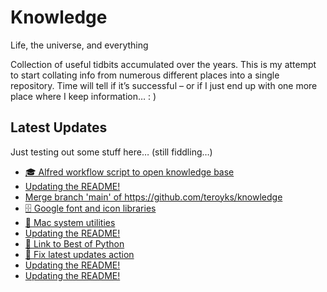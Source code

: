 # Knowledge

Life, the universe, and everything

Collection of useful tidbits accumulated over the years. This is my attempt to start collating info from numerous different places into a single repository. Time will tell if it’s successful – or if I just end up with one more place where I keep information… : )

## Latest Updates

Just testing out some stuff here… (still fiddling…)

<!--START_SECTION:feed-->
* [
        🎓 Alfred workflow script to open knowledge base
    ](https:&#x2F;&#x2F;github.com&#x2F;teroyks&#x2F;knowledge&#x2F;commit&#x2F;e4576a583face4de995edd97e74a33e64474a809)
* [
        Updating the README!
    ](https:&#x2F;&#x2F;github.com&#x2F;teroyks&#x2F;knowledge&#x2F;commit&#x2F;61e7d3e79b40e099bda16d17649cd29c929919ca)
* [
        Merge branch &#39;main&#39; of https:&#x2F;&#x2F;github.com&#x2F;teroyks&#x2F;knowledge
    ](https:&#x2F;&#x2F;github.com&#x2F;teroyks&#x2F;knowledge&#x2F;commit&#x2F;b8b3aa9f1151ffc18a1145f0b91eeec13cc1b585)
* [
        🗄 Google font and icon libraries
    ](https:&#x2F;&#x2F;github.com&#x2F;teroyks&#x2F;knowledge&#x2F;commit&#x2F;dd2510ae1173b47aab3a7105d184d98cf93b47dd)
* [
        🔧 Mac system utilities
    ](https:&#x2F;&#x2F;github.com&#x2F;teroyks&#x2F;knowledge&#x2F;commit&#x2F;91b5175a3215622679b5b14c3216dbff15865216)
* [
        Updating the README!
    ](https:&#x2F;&#x2F;github.com&#x2F;teroyks&#x2F;knowledge&#x2F;commit&#x2F;b647a9ff2babf25b20f41d714fb2ad3c4aeea270)
* [
        🐍 Link to Best of Python
    ](https:&#x2F;&#x2F;github.com&#x2F;teroyks&#x2F;knowledge&#x2F;commit&#x2F;a86f42301456d5ec7fb37a3250a8ef795b33cc0b)
* [
        🔧 Fix latest updates action
    ](https:&#x2F;&#x2F;github.com&#x2F;teroyks&#x2F;knowledge&#x2F;commit&#x2F;1ce27a762bceb6f0601e7988173108c613ba449b)
* [
        Updating the README!
    ](https:&#x2F;&#x2F;github.com&#x2F;teroyks&#x2F;knowledge&#x2F;commit&#x2F;dea47b8a2588336f9cc76424fa80a5038b9b5872)
* [
        Updating the README!
    ](https:&#x2F;&#x2F;github.com&#x2F;teroyks&#x2F;knowledge&#x2F;commit&#x2F;999cf80d0b46d7921a29942722c38a6e574639e1)
<!--END_SECTION:feed-->
